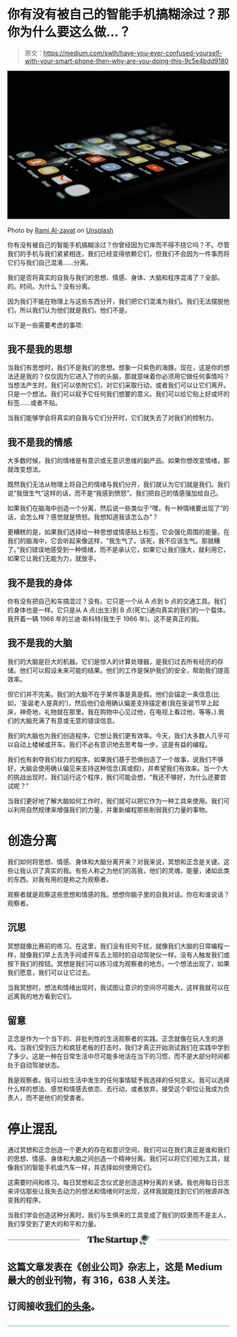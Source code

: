 # 你有没有被自己的智能手机搞糊涂过？那你为什么要这么做…？

> 原文：<https://medium.com/swlh/have-you-ever-confused-yourself-with-your-smart-phone-then-why-are-you-doing-this-9c5e4bdd9180>

![](img/f5f6d67f2f5d842d73fbc2f742858e5c.png)

Photo by [Rami Al-zayat](https://unsplash.com/photos/w33-zg-dNL4?utm_source=unsplash&utm_medium=referral&utm_content=creditCopyText) on [Unsplash](https://unsplash.com/search/photos/smartphone?utm_source=unsplash&utm_medium=referral&utm_content=creditCopyText)

你有没有被自己的智能手机搞糊涂过？你曾经因为它痒而不得不挠它吗？不。尽管我们的手机与我们紧紧相连，我们已经变得依赖它们，但我们不会因为一件事而将它们与我们自己混淆……分离。

我们是否将真实的自我与我们的思想、情感、身体、大脑和程序混淆了？全部。的。时间。为什么？没有分离。

因为我们不能在物理上与这些东西分开，我们把它们混淆为我们。我们无法摆脱他们，所以我们认为他们就是我们。他们不是。

以下是一些需要考虑的事项:

## 我不是我的思想

当我们有思想时，我们不是我们的思想。想象一只紫色的海豚。现在，这是你的想法还是我的？仅仅因为它进入了你的头脑，那就意味着你必须用它做任何事情吗？当想法产生时，我们可以依附它们，对它们采取行动，或者我们可以让它们离开。只是一个想法。我们可以赋予它任何我们想要的意义。我们可以给它贴上好或坏的标签……或者不贴。

当我们能够学会将真实的自我与它们分开时，它们就失去了对我们的控制力。

## 我不是我的情感

大多数时候，我们的情绪是有意识或无意识思维的副产品。如果你想改变情绪，那就改变想法。

既然我们无法从物理上将自己的情绪与我们分开，我们就认为它们就是我们。我们说“我很生气”这样的话，而不是“我感到愤怒”。我们把自己的情感强加给自己。

如果我们在脑海中创造一个分离，然后说一些类似于“嘿，有一种情绪要出现了”的话，会怎么样？感觉就是愤怒。我想知道我该怎么办"？

更糟糕的是，如果我们选择给一种思想或情感贴上标签，它会强化周围的能量。在我们的脑海中，它会听起来像这样，“我生气了。该死，我不应该生气。那就糟了。”我们错误地感受到一种情绪，而不是承认它，如果它让我们强大，就利用它，如果它让我们无能为力，就放手。

## 我不是我的身体

你有没有把自己和车搞混过？没有。它只是一个从 A 点到 b 点的交通工具。我们的身体也是一样。它只是从 A 点(出生)到 B 点(死亡)通向真实的我们的一个载体。我开着一辆 1966 年的兰迪·斯科特(我生于 1966 年)。这不是真正的我。

## 我不是我的大脑

我们的大脑是巨大的机器。它们是惊人的计算处理器，是我们过去所有经历的存储。他们可以假设未来可能的结果。他们的工作是保护我们的安全，帮助我们提高效率。

但它们并不完美。我们的大脑不在乎某件事是真是假。他们会锚定一条信息(比如，‘圣诞老人是真的’)，然后他们会用确认偏差支持锚定者(我在圣诞节早上起床，神奇地，礼物就在那里。我在购物中心见过他，在电视上看过他，等等。).我们的大脑充满了有意或无意的错误信息。

我们的大脑也为我们创造程序。它想让我们更有效率。今天，我们大多数人几乎可以自动上楼梯或开车。我们不必有意识地去思考每一步。这是有益的编程。

我们也有剥夺我们权力的程序。如果我们基于恐惧创造了一个故事，说我们不够好，大脑会使用确认偏见来支持这种信念(真或假)，并希望我们有效率。当一个大的挑战出现时，我们运行这个程序，我们可能会想，“我还不够好，为什么还要尝试呢？”

当我们更好地了解大脑如何工作时，我们就可以把它作为一种工具来使用。我们可以利用自然规律来增强我们的力量，并重新编程那些削弱我们力量的事物。

# 创造分离

我们如何将思想、情感、身体和大脑分离开来？对我来说，冥想和正念是关键。这些让我认识了真实的我。有些人称之为他们的高我，他们的灵魂，能量，诸如此类的东西。对我有用的是称之为观察者。

观察者就是观察这些思想和情感的我。想想你脑子里的自我对话。你在和谁说话？观察者。

## 沉思

冥想就像比赛前的练习。在这里，我们没有任何干扰，就像我们大脑的日常编程一样，就像我们早上去洗手间或开车去上班时的自动驾驶仪一样。没有人触发我们或按下我们的按钮。冥想是我们可以练习成为观察者的地方。一个想法出现了，如果我们愿意，我们可以让它过去。

当我冥想时，想法和情绪出现时，我试图让意识的空间尽可能大，这样我就可以在远离我的地方看到它们。

## 留意

正念是作为一个当下的、非批判性的生活观察者的实践。正念就像在玩人生的游戏。当我们受到压力和疯狂老板的打击时，我们才真正开始测试我们在实践中学到了多少。这是一种在日常生活中尽可能多地活在当下的习惯，而不是大部分时间都处于自动驾驶状态。

我是观察者。我可以给生活中发生的任何事情赋予我选择的任何意义。我可以选择什么样的想法、感觉和情感去依恋、去行动，或者放弃。接受这个职位让我成为负责人，而不是他们的受害者。

# 停止混乱

通过冥想和正念创造一个更大的存在和意识空间，我们可以在我们真正是谁和我们的思想、情感、身体和大脑之间创造一个精神分离。我们可以将它们视为工具，就像我们的智能手机或汽车一样，并选择如何使用它们。

这需要时间和练习。每日冥想和正念仪式是创造这种分离的关键。我也用每日日志来评估那些让我失去动力的想法和情绪何时出现，这样我就能找到它们的根源并改变我的程序。

当我们学会创造这种分离时，我们与生俱来的工具变成了我们的奴隶而不是主人，我们享受到了更大的和平和力量。

[![](img/308a8d84fb9b2fab43d66c117fcc4bb4.png)](https://medium.com/swlh)

## 这篇文章发表在《创业公司》杂志上，这是 Medium 最大的创业刊物，有 316，638 人关注。

## 订阅接收[我们的头条](http://growthsupply.com/the-startup-newsletter/)。

[![](img/b0164736ea17a63403e660de5dedf91a.png)](https://medium.com/swlh)